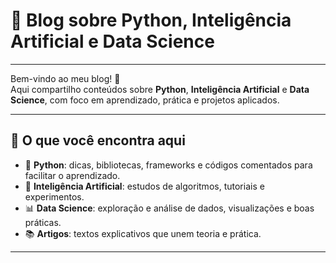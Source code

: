 # 🧠 Blog sobre Python, Inteligência Artificial e Data Science
---

Bem-vindo ao meu blog! 🚀  
Aqui compartilho conteúdos sobre **Python**, **Inteligência Artificial** e **Data Science**, com foco em aprendizado, prática e projetos aplicados.  

---

## 📌 O que você encontra aqui  
- 🐍 **Python**: dicas, bibliotecas, frameworks e códigos comentados para facilitar o aprendizado. 
- 🤖 **Inteligência Artificial**: estudos de algoritmos, tutoriais e experimentos.
- 📊 **Data Science**: exploração e análise de dados, visualizações e boas práticas.
- 📚 **Artigos**: textos explicativos que unem teoria e prática.  

---
